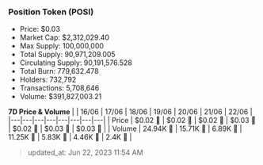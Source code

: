 
  ### Position Token (POSI)
  - Price: $0.03
  - Market Cap: $2,312,029.40
  - Max Supply: 100,000,000
  - Total Supply: 90,971,209.005
  - Circulating Supply: 90,191,576.528
  - Total Burn: 779,632.478
  - Holders: 732,792
  - Transactions: 5,708,646
  - Volume: $391,827,003.21

  **7D Price & Volume**
  | | 16&#x2F;06 | 17&#x2F;06 | 18&#x2F;06 | 19&#x2F;06 | 20&#x2F;06 | 21&#x2F;06 | 22&#x2F;06 |
  |---|---|---|---|---|---|---|---|
  | Price | $0.02 🚀 | $0.02 🚀 | $0.02 🚀 | $0.03 🚀 | $0.02 🔻 | $0.03 🚀 | $0.03 🚀 |
  | Volume | 24.94K 🚀 | 15.71K 🔻 | 6.89K 🔻 | 11.25K 🚀 | 5.83K 🔻 | 4.46K 🔻 | 2.4K 🔻 |

  > updated_at: Jun 22, 2023 11:54 AM
